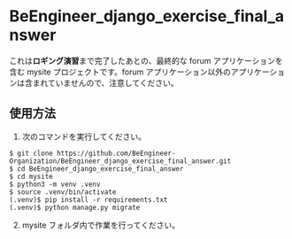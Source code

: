 # BeEngineer_django_exercise_final_answer

これは**ロギング演習**まで完了したあとの、最終的な forum アプリケーションを含む mysite プロジェクトです。forum アプリケーション以外のアプリケーションは含まれていませんので、注意してください。

## 使用方法

1. 次のコマンドを実行してください。

```console
$ git clone https://github.com/BeEngineer-Organization/BeEngineer_django_exercise_final_answer.git
$ cd BeEngineer_django_exercise_final_answer
$ cd mysite
$ python3 -m venv .venv
$ source .venv/bin/activate
(.venv)$ pip install -r requirements.txt
(.venv)$ python manage.py migrate
```

2. mysite フォルダ内で作業を行ってください。
